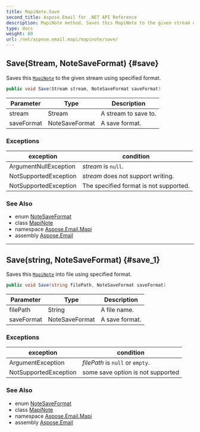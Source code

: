 ```yaml
---
title: MapiNote.Save
second_title: Aspose.Email for .NET API Reference
description: MapiNote method. Saves this MapiNote to the given stream using specified format
type: docs
weight: 80
url: /net/aspose.email.mapi/mapinote/save/
---
```

## Save(Stream, NoteSaveFormat) {#save}

Saves this [`MapiNote`](../) to the given stream using specified format.

```csharp
public void Save(Stream stream, NoteSaveFormat saveFormat)
```

| Parameter | Type | Description |
| --- | --- | --- |
| stream | Stream | A stream to save to. |
| saveFormat | NoteSaveFormat | A save format. |

### Exceptions

| exception | condition |
| --- | --- |
| ArgumentNullException | *stream* is `null`. |
| NotSupportedException | *stream* does not support writing. |
| NotSupportedException | The specified format is not supported. |

### See Also

* enum [NoteSaveFormat](../../notesaveformat/)
* class [MapiNote](../)
* namespace [Aspose.Email.Mapi](../../mapinote/)
* assembly [Aspose.Email](../../../)

---

## Save(string, NoteSaveFormat) {#save_1}

Saves this [`MapiNote`](../) into file using specified format.

```csharp
public void Save(string filePath, NoteSaveFormat saveFormat)
```

| Parameter | Type | Description |
| --- | --- | --- |
| filePath | String | A file name. |
| saveFormat | NoteSaveFormat | A save format. |

### Exceptions

| exception | condition |
| --- | --- |
| ArgumentException | *filePath* is `null` or `empty`. |
| NotSupportedException | some save option is not supported |

### See Also

* enum [NoteSaveFormat](../../notesaveformat/)
* class [MapiNote](../)
* namespace [Aspose.Email.Mapi](../../mapinote/)
* assembly [Aspose.Email](../../../)


